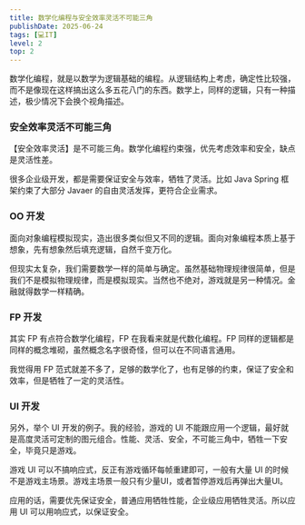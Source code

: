 ```yaml
---
title: 数学化编程与安全效率灵活不可能三角
publishDate: 2025-06-24
tags: [💻IT]
level: 2
top: 2
---
```


数学化编程，就是以数学为逻辑基础的编程。从逻辑结构上考虑，确定性比较强，而不是像现在这样搞出这么多五花八门的东西。数学上，同样的逻辑，只有一种描述，极少情况下会换个视角描述。

### 安全效率灵活不可能三角

【安全效率灵活】是不可能三角。数学化编程约束强，优先考虑效率和安全，缺点是灵活性差。

很多企业级开发，都是需要保证安全与效率，牺牲了灵活。比如 Java Spring 框架约束了大部分 Javaer 的自由灵活发挥，更符合企业需求。

### OO 开发

面向对象编程模拟现实，造出很多类似但又不同的逻辑。面向对象编程本质上基于想象，先有想象然后填充逻辑，自然千变万化。

但现实太复杂，我们需要数学一样的简单与确定。虽然基础物理规律很简单，但是我们不是模拟物理规律，而是模拟现实。当然也不绝对，游戏就是另一种情况。金融就得数学一样精确。

### FP 开发

其实 FP 有点符合数学化编程，FP 在我看来就是代数化编程。FP 同样的逻辑都是同样的概念堆砌，虽然概念名字很奇怪，但可以在不同语言通用。

我觉得用 FP 范式就差不多了，足够的数学化了，也有足够的约束，保证了安全和效率，但是牺牲了一定的灵活性。

### UI 开发

另外，举个 UI 开发的例子。我的经验，游戏的 UI 不能跟应用一个逻辑，最好就是高度灵活可定制的图元组合。性能、灵活、安全，不可能三角中，牺牲一下安全，毕竟只是游戏。

游戏 UI 可以不搞响应式，反正有游戏循环每帧重建即可，一般有大量 UI 的时候不是游戏主场景。游戏主场景一般只有少量UI，或者暂停游戏后再弹出大量UI。

应用的话，需要优先保证安全，普通应用牺牲性能，企业级应用牺牲灵活。所以应用 UI 可以用响应式，以保证安全。
